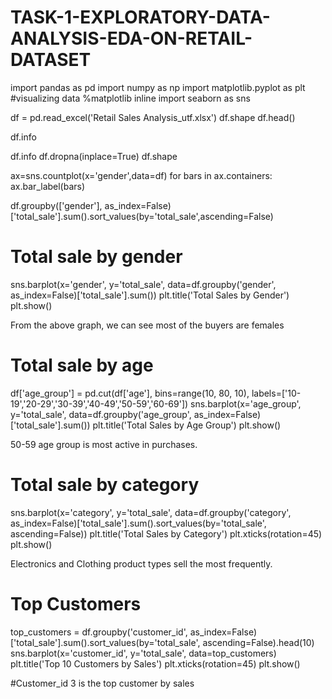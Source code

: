# TASK-1-EXPLORATORY-DATA-ANALYSIS-EDA-ON-RETAIL-DATASET
import pandas as pd import numpy as np import matplotlib.pyplot as plt #visualizing data %matplotlib inline import seaborn as sns

df = pd.read_excel('Retail Sales Analysis_utf.xlsx') df.shape df.head()

df.info

df.info df.dropna(inplace=True) df.shape

ax=sns.countplot(x='gender',data=df) for bars in ax.containers: ax.bar_label(bars)

df.groupby(['gender'], as_index=False)['total_sale'].sum().sort_values(by='total_sale',ascending=False)

# Total sale by gender
sns.barplot(x='gender', y='total_sale', data=df.groupby('gender', as_index=False)['total_sale'].sum()) plt.title('Total Sales by Gender') plt.show()

From the above graph, we can see most of the buyers are females

# Total sale by age
df['age_group'] = pd.cut(df['age'], bins=range(10, 80, 10), labels=['10-19','20-29','30-39','40-49','50-59','60-69']) sns.barplot(x='age_group', y='total_sale', data=df.groupby('age_group', as_index=False)['total_sale'].sum()) plt.title('Total Sales by Age Group') plt.show()

50-59 age group is most active in purchases.

# Total sale by category
sns.barplot(x='category', y='total_sale', data=df.groupby('category', as_index=False)['total_sale'].sum().sort_values(by='total_sale', ascending=False)) plt.title('Total Sales by Category') plt.xticks(rotation=45) plt.show()

Electronics and Clothing product types sell the most frequently.

# Top Customers
top_customers = df.groupby('customer_id', as_index=False)['total_sale'].sum().sort_values(by='total_sale', ascending=False).head(10) sns.barplot(x='customer_id', y='total_sale', data=top_customers) plt.title('Top 10 Customers by Sales') plt.xticks(rotation=45) plt.show()

#Customer_id 3 is the top customer by sales

